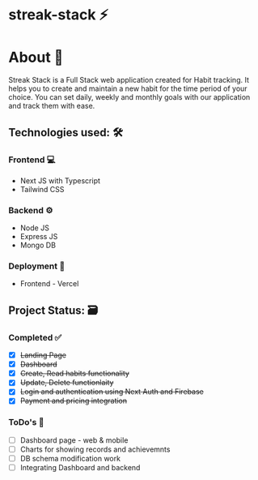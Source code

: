 # streak-stack :zap:

# About :scroll:
Streak Stack is a Full Stack web application created for Habit tracking. It helps you to create and maintain a new habit for the time period of your choice. You can set daily, weekly and monthly goals with our application and track them with ease. 

## Technologies used: :hammer_and_wrench:
### Frontend :computer:
- Next JS with Typescript 
- Tailwind CSS

### Backend :gear:
- Node JS
- Express JS
- Mongo DB

### Deployment :incoming_envelope:
- Frontend - Vercel

## Project Status: :card_file_box:
### Completed :white_check_mark:
- [x] ~~Landing Page~~
- [x] ~~Dashboard~~
- [x] ~~Create, Read habits functionality~~
- [x] ~~Update, Delete functionlaity~~
- [x] ~~Login and authentication using Next Auth and Firebase~~
- [x] ~~Payment and pricing integration~~

### ToDo's :memo:

- [ ] Dashboard page - web & mobile
- [ ] Charts for showing records and achievemnts
- [ ] DB schema modification work
- [ ] Integrating Dashboard and backend
